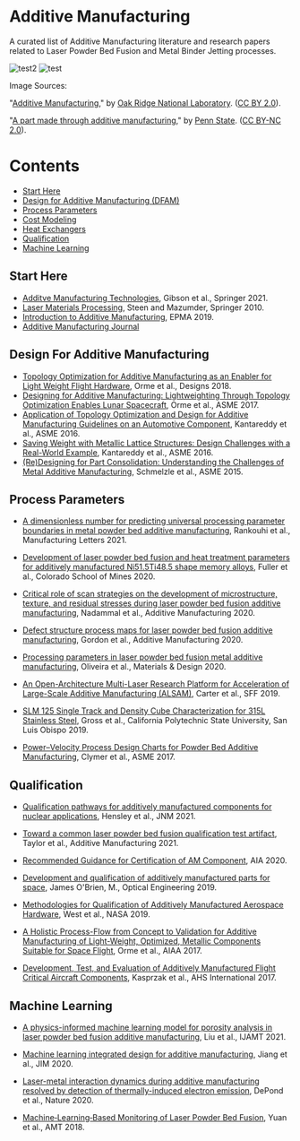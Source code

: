 # Additive Manufacturing
A curated list of Additive Manufacturing literature and research papers related to Laser Powder Bed Fusion and Metal Binder Jetting processes.

![test2](https://live.staticflickr.com/2857/9067742195_f63e0e2590_n_d.jpg) ![test](https://live.staticflickr.com/3954/15473347580_05222a2e23_n_d.jpg)

Image Sources:

"[Additive Manufacturing](https://www.flickr.com/photos/oakridgelab/9067742195/in/photolist-ePhxQF-2iQjkxE-2iQmr8j-24VgxbK-Trxh51-2exzRZK-2ej7Goc-bm3Dhk-2hgJx2r-J6XXcn-Hgpusv-2dSQmpy-YFn4CQ-Emd16S-oFzWNQ-2dtvt4U-2iQm2ta-qk7DKQ-2dbLSeK-S9hSoc-fCU96g-9NDvLH-pjuZbP-2dSS7S9-ePhvpH-ePhuYa-2iLvvHZ-ePtUFd-2cyE5hT-GDG5bD-2cyE3ar-phKbhP-QPdTc6-Qc9KcH-9NGabs-9NEwpU-dV2siq-dV2t4S-Qc9Q34-DqSe9w-dUVTct-dV2qkU-dV2rXo-dUVKzk-9NKJWL-9NGBho-dUVSbp-9NH11D-CuJM7U-MsWaAr),"
by [Oak Ridge National Laboratory](https://www.flickr.com/photos/oakridgelab/). ([CC BY 2.0](https://creativecommons.org/licenses/by/2.0/)).


"[A part made through additive manufacturing](https://www.flickr.com/photos/pennstatelive/15473347580/in/photolist-pzjX9Q-2h3CrHz-2dpeRuG-UYZc2g-hKGhmq-2iQjkxE-2iQmr8j-2ej7Goc-bm3Dhk-2hgJx2r-J6XXcn-2dSQmpy-YFn4CQ-2fkzWEM-Emd16S-2dtvt4U-2iQm2ta-9NDvLH-ePhvpH-ePhuYa-2dSS7S9-2iLvvHZ-ePtUFd-QPdTc6-9NGabs-9NEwpU-2jncZFS-9NKJWL-9NGBho-9NH11D-CuJM7U-2jne9dA-2hgLiwu-2hgJAyb-2hgLj9w-2jne9bm-Hgpusv-oFzWNQ-qk7DKQ-2dbLSeK-S9hSoc-fCU96g-pjuZbP-2cyE5hT-GDG5bD-2cyE3ar-phKbhP-Qc9KcH-dV2siq-dV2t4S/)," by [Penn State](https://www.flickr.com/photos/pennstatelive/). ([CC BY-NC 2.0](https://creativecommons.org/licenses/by-nc/2.0/)). 

# Contents
- [Start Here](#Start-Here)
- [Design for Additive Manufacturing (DFAM)](#Design-For-Additive-Manufacturing)
- [Process Parameters](#Process-Parameters)
- [Cost Modeling](#Cost-Modeling)
- [Heat Exchangers](#Heat-Exchangers)
- [Qualification](#Qualification)
- [Machine Learning](#Machine-Learning)

## Start Here
- [Additve Manufacturing Technologies](https://link.springer.com/book/10.1007/978-3-030-56127-7), Gibson et al., Springer 2021.
- [Laser Materials Processing](https://link.springer.com/book/10.1007/978-1-84996-062-5), Steen and Mazumder, Springer 2010.
- [Introduction to Additive Manufacturing](https://www.epma.com/epma-free-publications/product/introduction-to-additive-manufacturing-brochure), EPMA 2019.
- [Additive Manufacturing Journal](https://www.sciencedirect.com/journal/additive-manufacturing)

## Design For Additive Manufacturing
- [Topology Optimization for Additive Manufacturing as an Enabler for Light Weight Flight Hardware](https://www.mdpi.com/2411-9660/2/4/51), Orme et al., Designs 2018.
- [Designing for Additive Manufacturing:
Lightweighting Through Topology
Optimization Enables Lunar Spacecraft](https://asmedigitalcollection.asme.org/mechanicaldesign/article/139/10/100905/367029/Designing-for-Additive-Manufacturing), Orme et al., ASME 2017.
- [Application of Topology Optimization and Design for Additive Manufacturing Guidelines on an Automotive Component](https://asmedigitalcollection.asme.org/IDETC-CIE/proceedings/IDETC-CIE2016/50107/V02AT03A030/258430), Kantareddy et al., ASME 2016.
- [Saving Weight with Metallic Lattice Structures: Design Challenges with a Real-World Example](https://utw10945.utweb.utexas.edu/sites/default/files/2016/171-Kantareddy.pdf), Kantareddy et al., ASME 2016.
- [(Re)Designing for Part Consolidation: Understanding the Challenges of Metal Additive Manufacturing](https://asmedigitalcollection.asme.org/mechanicaldesign/article/137/11/111404/474890/Re-Designing-for-Part-Consolidation-Understanding), Schmelzle et al., ASME 2015.

## Process Parameters
- [A dimensionless number for predicting universal processing parameter boundaries in metal powder bed additive manufacturing](https://www.sciencedirect.com/science/article/pii/S2213846320301735?dgcid=rss_sd_all), Rankouhi et al., Manufacturing Letters 2021.

- [Development of laser powder bed fusion and heat treatment parameters for additively manufactured Ni51.5Ti48.5 shape memory alloys](https://mountainscholar.org/bitstream/handle/11124/176316/Fuller_mines_0052N_12097.pdf?sequence=1&isAllowed=y), Fuller et al., Colorado School of Mines 2020.

- [Critical role of scan strategies on the development of microstructure, texture, and residual stresses during laser powder bed fusion additive manufacturing](https://www.sciencedirect.com/science/article/abs/pii/S2214860420311647), Nadammal et al., Additive Manufacturing 2020.

- [Defect structure process maps for laser powder bed fusion additive manufacturing](https://www.sciencedirect.com/science/article/pii/S2214860420309246), Gordon et al., Additive Manufacturing 2020.

- [Processing parameters in laser powder bed fusion metal additive manufacturing](https://www.sciencedirect.com/science/article/pii/S0264127520302963), Oliveira et al., Materials & Design 2020.

- [An Open-Architecture Multi-Laser Research Platform for Acceleration of Large-Scale Additive Manufacturing (ALSAM)](https://utw10945.utweb.utexas.edu/sites/default/files/2019/002%20An%20Open-Architecture%20Multi-Laser%20Research%20Platform.pdf), Carter et al., SFF 2019.

- [SLM 125 Single Track and Density Cube Characterization for 315L Stainless Steel](https://digitalcommons.calpoly.edu/cgi/viewcontent.cgi?article=3451&context=theses), Gross et al., California Polytechnic State University, San Luis Obispo 2019.

- [Power–Velocity Process Design
Charts for Powder Bed Additive
Manufacturing](https://www.cmu.edu/me/idig/publications/Clymer%20et%20al.,%20Power%20Velocity%20Process%20Design%20Charts%20for%20Powder%20Bed%20Additive%20Manufacturing,%20JMD,%202017.pdf), Clymer et al., ASME 2017.

## Qualification
- [Qualification pathways for additively manufactured components for nuclear applications](https://reader.elsevier.com/reader/sd/pii/S0022311521000696?token=1110E904EBE284FB995164B7B9E677E2051E26296767D25C550890C3A676DC95D4F4302555B262ECBE4018057D5F848F&originRegion=us-east-1&originCreation=20210515220918), Hensley et al., JNM 2021.

- [Toward a common laser powder bed fusion qualification test artifact](https://www.sciencedirect.com/science/article/pii/S2214860420311751), Taylor et al., Additive Manufacturing 2021.

- [Recommended Guidance for Certification of AM Component](https://www.aia-aerospace.org/report/certification-of-am-component/), AIA 2020.

- [Development and qualification of additively manufactured parts for space](https://www.spiedigitallibrary.org/journals/optical-engineering/volume-58/issue-01/010801/Development-and-qualification-of-additively-manufactured-parts-for-space/10.1117/1.OE.58.1.010801.full?SSO=1), James O'Brien, M., Optical Engineering 2019.

- [Methodologies for Qualification of Additively
Manufactured Aerospace Hardware](https://assets.cdn.thewebconsole.com/S3WEB8123/images/NASA.pdf), West et al., NASA 2019.

- [A Holistic Process-Flow from Concept to Validation for Additive Manufacturing of Light-Weight, Optimized, Metallic Components Suitable for Space Flight](https://www.researchgate.net/publication/313450327_A_Holistic_Process-Flow_from_Concept_to_Validation_for_Additive_Manufacturing_of_Light-Weight_Optimized_Metallic_Components_Suitable_for_Space_Flight), Orme et al., AIAA 2017.

- [Development, Test, and Evaluation of Additively Manufactured Flight Critical Aircraft Components](https://vtol.org/store/product/development-test-and-evaluation-of-additively-manufactured-flight-critical-aircraft-components-12175.cfm), Kasprzak et al., AHS International 2017.

## Machine Learning
- [A physics-informed machine learning model for porosity analysis
in laser powder bed fusion additive manufacturing](https://link.springer.com/content/pdf/10.1007/s00170-021-06640-3.pdf), Liu et al., IJAMT 2021.

- [Machine learning integrated design for additive manufacturing](https://link.springer.com/content/pdf/10.1007/s10845-020-01715-6.pdf), Jiang et al., JIM 2020.

- [Laser-metal interaction dynamics during additive manufacturing resolved by detection of thermally-induced electron emission](https://www.nature.com/articles/s43246-020-00094-y), DePond et al., Nature 2020.

- [Machine‐Learning‐Based Monitoring of Laser Powder Bed Fusion](https://onlinelibrary.wiley.com/doi/abs/10.1002/admt.201800136), Yuan et al., AMT 2018.
